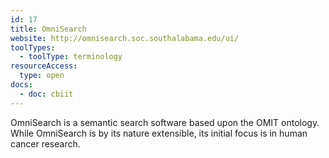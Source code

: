 ```yaml
---
id: 17
title: OmniSearch
website: http://omnisearch.soc.southalabama.edu/ui/
toolTypes:
  - toolType: terminology
resourceAccess:
  type: open
docs:
  - doc: cbiit
---
```

OmniSearch is a semantic search software based upon the OMIT ontology. While OmniSearch is by its nature extensible, its initial focus is in human cancer research.

